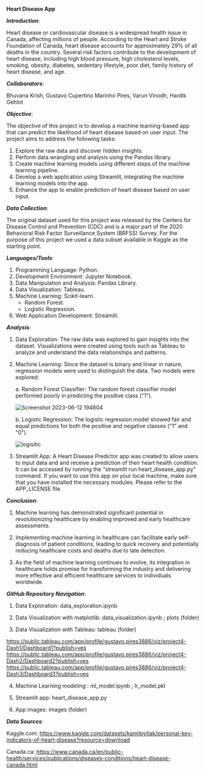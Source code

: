 ****Heart Disease App****

***Introduction***:

Heart disease or cardiovascular disease is a widespread health issue in Canada, affecting millions of people. According to the Heart and Stroke Foundation of Canada, heart disease accounts for approximately 29% of all deaths in the country. Several risk factors contribute to the development of heart disease, including high blood pressure, high cholesterol levels, smoking, obesity, diabetes, sedentary lifestyle, poor diet, family history of heart disease, and age.

***Collaborators***:  

Bhuvana Krish, Gustavo Cupertino Marinho Pires, Varun Vinodh, Hardik Gehlot


***Objective***:

The objective of this project is to develop a machine learning-based app that can predict the likelihood of heart disease based on user input. The project aims to address the following tasks:

1. Explore the raw data and discover hidden insights.
2. Perform data wrangling and analysis using the Pandas library.
3. Create machine learning models using different steps of the machine learning pipeline.
4. Develop a web application using Streamlit, integrating the machine learning models into the app.
5. Enhance the app to enable prediction of heart disease based on user input.


***Data Collection***:

The original dataset used for this project was released by the Centers for Disease Control and Prevention (CDC) and is a major part of the 2020 Behavioral Risk Factor Surveillance System (BRFSS) Survey. For the purpose of this project we used a data subset available in Kaggle as the starting point. 


***Languages/Tools***:

1. Programming Language: Python.
2. Development Environment: Jupyter Notebook.
3. Data Manipulation and Analysis: Pandas Library.
4. Data Visualization: Tableau.
5. Machine Learning: Scikit-learn.
   - Random Forest.
   - Logistic Regression.
6. Web Application Development: Streamlit.


***Analysis***:

1. Data Exploration:
The raw data was explored to gain insights into the dataset. Visualizations were created using tools such as Tableau to analyze and understand the data relationships and patterns.

2. Machine Learning:
Since the dataset is binary and linear in nature, regression models were used to distinguish the data. Two models were explored:

   a. Random Forest Classifier:
      The random forest classifier model performed poorly in predicting the positive class ("1").
      
      ![Screenshot 2023-06-12 194604](https://github.com/gustavo-cupertino/project-4-group-6/assets/120690578/46ad1142-89a2-4f1f-b1ed-a5a31b29288d)


   b. Logistic Regression:
      The logistic regression model showed fair and equal predictions for both the positive and negative classes ("1" and "0").
      
     ![logisitic](https://github.com/gustavo-cupertino/project-4-group-6/assets/120690578/8cfea5d5-dc0f-4eec-99bb-bd2eeeaa63e7)


3. Streamlit App:
A Heart Disease Predictor app was created to allow users to input data and and receive a prediction of their heart health condition. It can be accessed by running the "streamlit run heart_disease_app.py" command.  If you want to use this app on your local machine, make sure that you have installed the necessary modules. Please refer to the APP_LICENSE file. 


***Conclusion***:

1. Machine learning has demonstrated significant potential in revolutionizing healthcare by enabling improved and early healthcare assessments.

2. Implementing machine learning in healthcare can facilitate early self-diagnosis of patient conditions, leading to quick recovery and potentially reducing healthcare costs and deaths due to late detection.

3. As the field of machine learning continues to evolve, its integration in healthcare holds promise for transforming the industry and delivering more effective and efficient healthcare services to individuals worldwide.


***GitHub Repository Navigation***:

1. Data Exploration: data_exploration.ipynb

2. Data Visualization with matplotlib: data_visualization.ipynb ; plots (folder)

3. Data Visualization with Tableau: tableau (folder)

https://public.tableau.com/app/profile/gustavo.pires3886/viz/project4-Dash1/Dashboard1?publish=yes
https://public.tableau.com/app/profile/gustavo.pires3886/viz/project4-Dash2/Dashboard2?publish=yes
https://public.tableau.com/app/profile/gustavo.pires3886/viz/project4-Dash3/Dashboard3?publish=yes

4. Machine Learning modeling : ml_model.ipynb ; lr_model.pkl

5. Streamlit app: heart_disease_app.py

6. App images: images (folder)


***Data Sources***:

Kaggle.com: https://www.kaggle.com/datasets/kamilpytlak/personal-key-indicators-of-heart-disease?resource=download

Canada.ca: https://www.canada.ca/en/public-health/services/publications/diseases-conditions/heart-disease-canada.html
